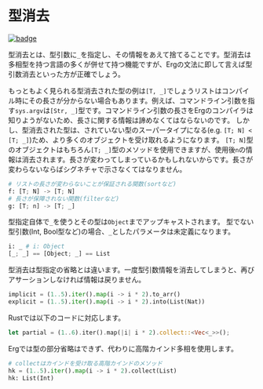 # 型消去

[![badge](https://img.shields.io/endpoint.svg?url=https%3A%2F%2Fgezf7g7pd5.execute-api.ap-northeast-1.amazonaws.com%2Fdefault%2Fsource_up_to_date%3Fowner%3Derg-lang%26repos%3Derg%26ref%3Dmain%26path%3Ddoc/EN/syntax/type/advanced/erasure.md%26commit_hash%3Dc6eb78a44de48735213413b2a28569fdc10466d0)](https://gezf7g7pd5.execute-api.ap-northeast-1.amazonaws.com/default/source_up_to_date?owner=erg-lang&repos=erg&ref=main&path=doc/EN/syntax/type/advanced/erasure.md&commit_hash=c6eb78a44de48735213413b2a28569fdc10466d0)

型消去とは、型引数に`_`を指定し、その情報をあえて捨てることです。型消去は多相型を持つ言語の多くが併せて持つ機能ですが、Ergの文法に即して言えば型引数消去といった方が正確でしょう。

もっともよく見られる型消去された型の例は`[T, _]`でしょうリストはコンパイル時にその長さが分からない場合もあります。例えば、コマンドライン引数を指す`sys.argv`は`[Str, _]`型です。コマンドライン引数の長さをErgのコンパイラは知りようがないため、長さに関する情報は諦めなくてはならないのです。
しかし、型消去された型は、されていない型のスーパータイプになる(e.g. `[T; N] < [T; _]`)ため、より多くのオブジェクトを受け取れるようになります。
`[T; N]`型のオブジェクトはもちろん`[T; _]`型のメソッドを使用できますが、使用後`n`の情報は消去されます。長さが変わってしまっているかもしれないからです。長さが変わらないならばシグネチャで示さなくてはなりません。

```python
# リストの長さが変わらないことが保証される関数(sortなど)
f: [T; N] -> [T; N]
# 長さが保障されない関数(filterなど)
g: [T; n] -> [T; _]
```

型指定自体で`_`を使うとその型は`Object`までアップキャストされます。
型でない型引数(Int, Bool型など)の場合、`_`としたパラメータは未定義になります。

```python
i: _ # i: Object
[_; _] == [Object; _] == List
```

型消去は型指定の省略とは違います。一度型引数情報を消去してしまうと、再びアサーションしなければ情報は戻りません。

```python
implicit = (1..5).iter().map(i -> i * 2).to_arr()
explicit = (1..5).iter().map(i -> i * 2).into(List(Nat))
```

Rustでは以下のコードに対応します。

```rust
let partial = (1..6).iter().map(|i| i * 2).collect::<Vec<_>>();
```

Ergでは型の部分省略はできず、代わりに高階カインド多相を使用します。

```python
# collectはカインドを受け取る高階カインドのメソッド
hk = (1..5).iter().map(i -> i * 2).collect(List)
hk: List(Int)
```
